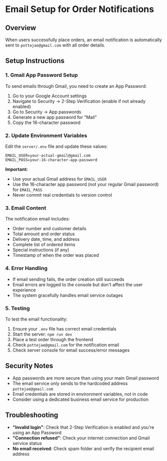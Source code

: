 # Email Setup for Order Notifications

## Overview
When users successfully place orders, an email notification is automatically sent to `pottejae@gmail.com` with all order details.

## Setup Instructions

### 1. Gmail App Password Setup
To send emails through Gmail, you need to create an App Password:

1. Go to your Google Account settings
2. Navigate to Security → 2-Step Verification (enable if not already enabled)
3. Go to Security → App passwords
4. Generate a new app password for "Mail"
5. Copy the 16-character password

### 2. Update Environment Variables
Edit the `server/.env` file and update these values:

```env
EMAIL_USER=your-actual-gmail@gmail.com
EMAIL_PASS=your-16-character-app-password
```

**Important:** 
- Use your actual Gmail address for `EMAIL_USER`
- Use the 16-character app password (not your regular Gmail password) for `EMAIL_PASS`
- Never commit real credentials to version control

### 3. Email Content
The notification email includes:
- Order number and customer details
- Total amount and order status
- Delivery date, time, and address
- Complete list of ordered items
- Special instructions (if any)
- Timestamp of when the order was placed

### 4. Error Handling
- If email sending fails, the order creation still succeeds
- Email errors are logged to the console but don't affect the user experience
- The system gracefully handles email service outages

### 5. Testing
To test the email functionality:
1. Ensure your `.env` file has correct email credentials
2. Start the server: `npm run dev`
3. Place a test order through the frontend
4. Check `pottejae@gmail.com` for the notification email
5. Check server console for email success/error messages

## Security Notes
- App passwords are more secure than using your main Gmail password
- The email service only sends to the hardcoded address `pottejae@gmail.com`
- Email credentials are stored in environment variables, not in code
- Consider using a dedicated business email service for production

## Troubleshooting
- **"Invalid login"**: Check that 2-Step Verification is enabled and you're using an App Password
- **"Connection refused"**: Check your internet connection and Gmail service status
- **No email received**: Check spam folder and verify the recipient email address
